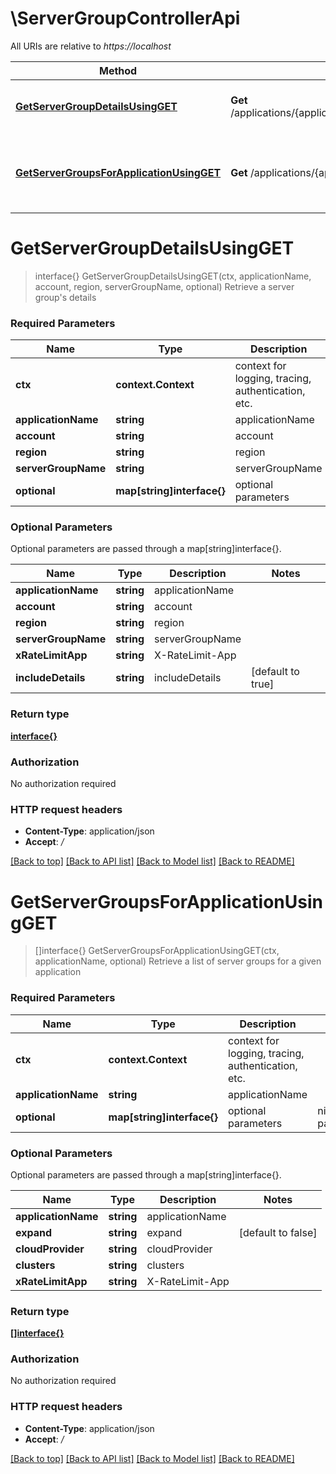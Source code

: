 # \ServerGroupControllerApi

All URIs are relative to *https://localhost*

Method | HTTP request | Description
------------- | ------------- | -------------
[**GetServerGroupDetailsUsingGET**](ServerGroupControllerApi.md#GetServerGroupDetailsUsingGET) | **Get** /applications/{applicationName}/serverGroups/{account}/{region}/{serverGroupName} | Retrieve a server group&#39;s details
[**GetServerGroupsForApplicationUsingGET**](ServerGroupControllerApi.md#GetServerGroupsForApplicationUsingGET) | **Get** /applications/{applicationName}/serverGroups | Retrieve a list of server groups for a given application


# **GetServerGroupDetailsUsingGET**
> interface{} GetServerGroupDetailsUsingGET(ctx, applicationName, account, region, serverGroupName, optional)
Retrieve a server group's details

### Required Parameters

Name | Type | Description  | Notes
------------- | ------------- | ------------- | -------------
 **ctx** | **context.Context** | context for logging, tracing, authentication, etc.
  **applicationName** | **string**| applicationName | 
  **account** | **string**| account | 
  **region** | **string**| region | 
  **serverGroupName** | **string**| serverGroupName | 
 **optional** | **map[string]interface{}** | optional parameters | nil if no parameters

### Optional Parameters
Optional parameters are passed through a map[string]interface{}.

Name | Type | Description  | Notes
------------- | ------------- | ------------- | -------------
 **applicationName** | **string**| applicationName | 
 **account** | **string**| account | 
 **region** | **string**| region | 
 **serverGroupName** | **string**| serverGroupName | 
 **xRateLimitApp** | **string**| X-RateLimit-App | 
 **includeDetails** | **string**| includeDetails | [default to true]

### Return type

[**interface{}**](interface{}.md)

### Authorization

No authorization required

### HTTP request headers

 - **Content-Type**: application/json
 - **Accept**: */*

[[Back to top]](#) [[Back to API list]](../README.md#documentation-for-api-endpoints) [[Back to Model list]](../README.md#documentation-for-models) [[Back to README]](../README.md)

# **GetServerGroupsForApplicationUsingGET**
> []interface{} GetServerGroupsForApplicationUsingGET(ctx, applicationName, optional)
Retrieve a list of server groups for a given application

### Required Parameters

Name | Type | Description  | Notes
------------- | ------------- | ------------- | -------------
 **ctx** | **context.Context** | context for logging, tracing, authentication, etc.
  **applicationName** | **string**| applicationName | 
 **optional** | **map[string]interface{}** | optional parameters | nil if no parameters

### Optional Parameters
Optional parameters are passed through a map[string]interface{}.

Name | Type | Description  | Notes
------------- | ------------- | ------------- | -------------
 **applicationName** | **string**| applicationName | 
 **expand** | **string**| expand | [default to false]
 **cloudProvider** | **string**| cloudProvider | 
 **clusters** | **string**| clusters | 
 **xRateLimitApp** | **string**| X-RateLimit-App | 

### Return type

[**[]interface{}**](interface{}.md)

### Authorization

No authorization required

### HTTP request headers

 - **Content-Type**: application/json
 - **Accept**: */*

[[Back to top]](#) [[Back to API list]](../README.md#documentation-for-api-endpoints) [[Back to Model list]](../README.md#documentation-for-models) [[Back to README]](../README.md)


